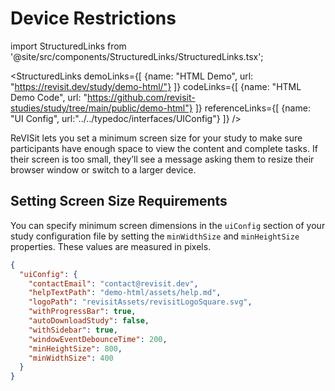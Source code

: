 # Device Restrictions

import StructuredLinks from '@site/src/components/StructuredLinks/StructuredLinks.tsx';

<StructuredLinks
    demoLinks={[
      {name: "HTML Demo", url: "https://revisit.dev/study/demo-html/"}
    ]}
    codeLinks={[
      {name: "HTML Demo Code", url: "https://github.com/revisit-studies/study/tree/main/public/demo-html"}
    ]}
    referenceLinks={[
        {name: "UI Config", url:"../../typedoc/interfaces/UIConfig"}
    ]}
/>

ReVISit lets you set a minimum screen size for your study to make sure participants have enough space to view the content and complete tasks. If their screen is too small, they’ll see a message asking them to resize their browser window or switch to a larger device.

## Setting Screen Size Requirements

You can specify minimum screen dimensions in the `uiConfig` section of your study configuration file by setting the `minWidthSize` and `minHeightSize` properties. These values are measured in pixels.

```json
{
  "uiConfig": {
    "contactEmail": "contact@revisit.dev",
    "helpTextPath": "demo-html/assets/help.md",
    "logoPath": "revisitAssets/revisitLogoSquare.svg",
    "withProgressBar": true,
    "autoDownloadStudy": false,
    "withSidebar": true,
    "windowEventDebounceTime": 200,
    "minHeightSize": 800,
    "minWidthSize": 400
  }
}
```